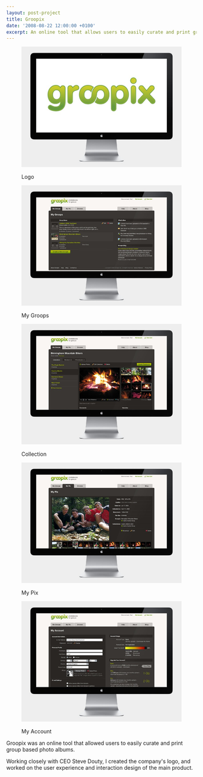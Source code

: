 ```yaml
---
layout: post-project
title: Groopix
date: '2008-08-22 12:00:00 +0100'
excerpt: An online tool that allows users to easily curate and print group based photo albums.
---
```

<div class="slides">
    <figure>
        <img src="/assets/portfolio/groopix/0.jpg" alt=""/>
        <figcaption>
            <p>Logo</p>
        </figcaption>
    </figure>
    <figure>
        <img src="/assets/portfolio/groopix/1.jpg" alt=""/>
        <figcaption>
            <p>My Groops</p>
        </figcaption>
    </figure>
    <figure>
        <img src="/assets/portfolio/groopix/2.jpg" alt=""/>
        <figcaption>
            <p>Collection</p>
        </figcaption>
    </figure>
    <figure>
        <img src="/assets/portfolio/groopix/3.jpg" alt=""/>
        <figcaption>
            <p>My Pix</p>
        </figcaption>
    </figure>
    <figure>
        <img src="/assets/portfolio/groopix/4.jpg" alt=""/>
        <figcaption>
            <p>My Account</p>
        </figcaption>
    </figure>
</div>

Groopix was an online tool that allowed users to easily curate and print group based photo albums.

Working closely with CEO Steve Douty, I created the company's logo, and worked on the user experience and interaction design of the main product.